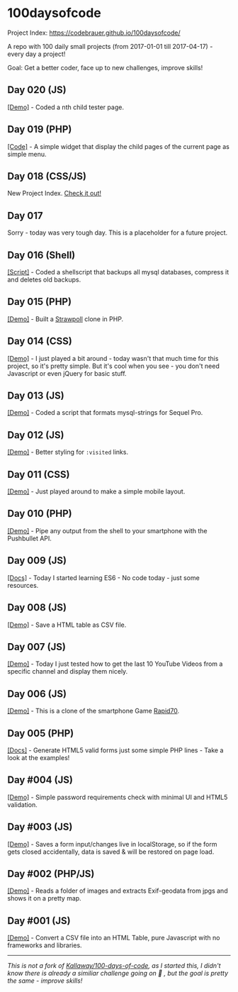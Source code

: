 # 100daysofcode

Project Index: https://codebrauer.github.io/100daysofcode/

A repo with 100 daily small projects (from 2017-01-01 till 2017-04-17) - every day a project!

Goal: Get a better coder, face up to new challenges, improve skills!

## Day 020 (JS)

[[Demo]](https://codebrauer.github.io/100daysofcode/020_2017-01-23_JS_nthChildTester) - Coded a nth child tester page.

## Day 019 (PHP)

[[Code]](https://codebrauer.github.io/100daysofcode/019_2017-01-19_PHP_WP-ChildPages-Widget) - A simple widget that display the child pages of the current page as simple menu.

## Day 018 (CSS/JS)

New Project Index. [Check it out!](https://codebrauer.github.io/100daysofcode/018_2017-01-18_CSS_NewIndex)

## Day 017

Sorry - today was very tough day. This is a placeholder for a future project.

## Day 016 (Shell)

[[Script]](https://codebrauer.github.io/100daysofcode/016_2017-01-16_Shell_Simple-DB-Backup) - Coded a shellscript that backups all mysql databases, compress it and deletes old backups.

## Day 015 (PHP)

[[Demo]](https://codebrauer.github.io/100daysofcode/015_2017-01-15_PHP_ForestPoll) - Built a [Strawpoll](http://strawpoll.me) clone in PHP.

## Day 014 (CSS)

[[Demo]](https://codebrauer.github.io/100daysofcode/014_2017-01-14_CSS_Experiment-1/) - I just played a bit around - today wasn't that much time for this project, so it's pretty simple. But it's cool when you see - you don't need Javascript or even jQuery for basic stuff.

## Day 013 (JS)

[[Demo]](https://codebrauer.github.io/100daysofcode/013_2017-01-13_JS_SequelPaste/) - Coded a script that formats mysql-strings for Sequel Pro.

## Day 012 (JS)

[[Demo]](https://codebrauer.github.io/100daysofcode/012_2017-01-12_JS_saveVisits/) - Better styling for `:visited` links.

## Day 011 (CSS)

[[Demo]](https://codebrauer.github.io/100daysofcode/011_2017-01-11_CSS_MobileLayout/) - Just played around to make a simple mobile layout.

## Day 010 (PHP)

[[Demo]](https://cloud.githubusercontent.com/assets/2059754/21824272/e234c63e-d77e-11e6-8dce-fdf4a537eb57.gif) - Pipe any output from the shell to your smartphone with the Pushbullet API.

## Day 009 (JS)

[[Docs]](https://codebrauer.github.io/100daysofcode/009_2017-01-09_JS_Learning-ES6) - Today I started learning ES6 - No code today - just some resources.

## Day 008 (JS)

[[Demo]](https://codebrauer.github.io/100daysofcode/008_2017-01-08_JS_HTML-Table-to-CSV) - Save a HTML table as CSV file.

## Day 007 (JS)

[[Demo]](https://codebrauer.github.io/100daysofcode/007_2017-01-07_JS_YT-API-Test/) -  Today I just tested how to get the last 10 YouTube Videos from a specific channel and display them nicely.

## Day 006 (JS)

[[Demo]](https://codebrauer.github.io/100daysofcode/006_2017-01-06_JS_Rapid70/) - This is a clone of the smartphone Game [Rapid70](https://play.google.com/store/apps/details?id=ab.rapid70).

## Day 005 (PHP)

[[Docs]](https://github.com/CodeBrauer/100daysofcode/005_2017-01-05_PHP_Form-Generator/README.md) - Generate HTML5 valid forms just some simple PHP lines - Take a look at the examples!

## Day #004 (JS)

[[Demo]](https://codebrauer.github.io/100daysofcode/004_2017-01-04_JS_Password-Requirements/) - Simple password requirements check with minimal UI and HTML5 validation.

## Day #003 (JS)

[[Demo]](https://codebrauer.github.io/100daysofcode/003_2017-01-03_JS_Formsaver/) - Saves a form input/changes live in localStorage, so if the form gets closed accidentally, data is saved & will be restored on page load.

## Day #002 (PHP/JS)

[[Demo]](https://codebrauer.github.io/100daysofcode/002_2017-01-02_PHP_Photo-Map/) - Reads a folder of images and extracts Exif-geodata from jpgs and shows it on a pretty map.

## Day #001 (JS)

[[Demo]](https://codebrauer.github.io/100daysofcode/001_2017-01-01_JS_CSV-to-HTML-Table/) - Convert a CSV file into an HTML Table, pure Javascript with no frameworks and libraries.

---

_This is not a fork of [Kallaway/100-days-of-code](https://github.com/Kallaway/100-days-of-code), as I started this, I didn't know there is already a similiar challenge going on 🙈 , but the goal is pretty the same - improve skills!_
